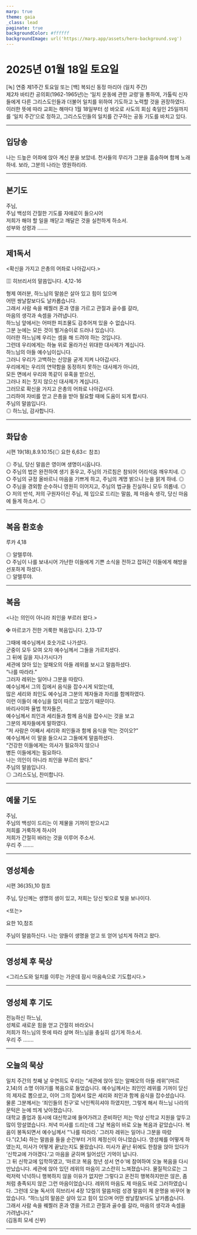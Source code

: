 ```yaml
---
marp: true
theme: gaia
_class: lead
paginate: true
backgroundColor: #ffffff
backgroundImage: url('https://marp.app/assets/hero-background.svg')
---
```


# 2025년 01월 18일 토요일

[녹] 연중 제1주간 토요일 또는 [백] 복되신 동정 마리아 (일치 주간)  
제2차 바티칸 공의회(1962-1965년)는 ‘일치 운동에 관한 교령’을 통하여, 가톨릭 신자들에게 다른 그리스도인들과 더불어 일치를 위하여 기도하고 노력할 것을 권장하였다. 이러한 뜻에 따라 교회는 해마다 1월 18일부터 성 바오로 사도의 회심 축일인 25일까지를 ‘일치 주간’으로 정하고, 그리스도인들의 일치를 간구하는 공동 기도를 바치고 있다.




---

## 입당송

나는 드높은 어좌에 앉아 계신 분을 보았네. 천사들의 무리가 그분을 흠숭하며 함께 노래하네. 보라, 그분의 나라는 영원하리라.  
  


---

## 본기도

주님,  
주님 백성의 간절한 기도를 자애로이 들으시어  
저희가 해야 할 일을 깨닫고 깨달은 것을 실천하게 하소서.  
성부와 성령과 …….  
  


---

## 제1독서

<확신을 가지고 은총의 어좌로 나아갑시다.>

▥ 히브리서의 말씀입니다. 4,12-16

형제 여러분, 하느님의 말씀은 살아 있고 힘이 있으며  
어떤 쌍날칼보다도 날카롭습니다.  
그래서 사람 속을 꿰찔러 혼과 영을 가르고 관절과 골수를 갈라,  
마음의 생각과 속셈을 가려냅니다.  
하느님 앞에서는 어떠한 피조물도 감추어져 있을 수 없습니다.  
그분 눈에는 모든 것이 벌거숭이로 드러나 있습니다.  
이러한 하느님께 우리는 셈을 해 드려야 하는 것입니다.  
그런데 우리에게는 하늘 위로 올라가신 위대한 대사제가 계십니다.  
하느님의 아들 예수님이십니다.  
그러니 우리가 고백하는 신앙을 굳게 지켜 나아갑시다.  
우리에게는 우리의 연약함을 동정하지 못하는 대사제가 아니라,  
모든 면에서 우리와 똑같이 유혹을 받으신,  
그러나 죄는 짓지 않으신 대사제가 계십니다.  
그러므로 확신을 가지고 은총의 어좌로 나아갑시다.  
그리하여 자비를 얻고 은총을 받아 필요할 때에 도움이 되게 합시다.  
주님의 말씀입니다.  
◎ 하느님, 감사합니다.  
  


---

## 화답송

시편 19(18),8.9.10.15(◎ 요한 6,63ㄷ 참조)

◎ 주님, 당신 말씀은 영이며 생명이시옵니다.  
○ 주님의 법은 완전하여 생기 돋우고, 주님의 가르침은 참되어 어리석음 깨우치네. ◎  
○ 주님의 규정 올바르니 마음을 기쁘게 하고, 주님의 계명 밝으니 눈을 맑게 하네. ◎  
○ 주님을 경외함 순수하니 영원히 이어지고, 주님의 법규들 진실하니 모두 의롭네. ◎  
○ 저의 반석, 저의 구원자이신 주님, 제 입으로 드리는 말씀, 제 마음속 생각, 당신 마음에 들게 하소서. ◎  
  


---

## 복음 환호송

루카 4,18

◎ 알렐루야.  
○ 주님이 나를 보내시어 가난한 이들에게 기쁜 소식을 전하고 잡혀간 이들에게 해방을 선포하게 하셨다.  
◎ 알렐루야.  
  


---

## 복음

<나는 의인이 아니라 죄인을 부르러 왔다.>

✠ 마르코가 전한 거룩한 복음입니다. 2,13-17

그때에 예수님께서 호숫가로 나가셨다.  
군중이 모두 모여 오자 예수님께서 그들을 가르치셨다.  
그 뒤에 길을 지나가시다가  
세관에 앉아 있는 알패오의 아들 레위를 보시고 말씀하셨다.  
“나를 따라라.”  
그러자 레위는 일어나 그분을 따랐다.  
예수님께서 그의 집에서 음식을 잡수시게 되었는데,  
많은 세리와 죄인도 예수님과 그분의 제자들과 자리를 함께하였다.  
이런 이들이 예수님을 많이 따르고 있었기 때문이다.  
바리사이파 율법 학자들은,  
예수님께서 죄인과 세리들과 함께 음식을 잡수시는 것을 보고  
그분의 제자들에게 말하였다.  
“저 사람은 어째서 세리와 죄인들과 함께 음식을 먹는 것이오?”  
예수님께서 이 말을 들으시고 그들에게 말씀하셨다.  
“건강한 이들에게는 의사가 필요하지 않으나  
병든 이들에게는 필요하다.  
나는 의인이 아니라 죄인을 부르러 왔다.”  
주님의 말씀입니다.  
◎ 그리스도님, 찬미합니다.  
  


---

## 예물 기도

주님,  
주님의 백성이 드리는 이 제물을 기꺼이 받으시고  
저희를 거룩하게 하시어  
저희가 간절히 바라는 것을 이루어 주소서.  
우리 주 …….  
  


---

## 영성체송

시편 36(35),10 참조

주님, 당신께는 생명의 샘이 있고, 저희는 당신 빛으로 빛을 보나이다.  
  
<또는>  
  
요한 10,참조  
  
주님이 말씀하신다. 나는 양들이 생명을 얻고 또 얻어 넘치게 하려고 왔다.  


---

## 영성체 후 묵상

<그리스도와 일치를 이루는 가운데 잠시 마음속으로 기도합시다.>  


---

## 영성체 후 기도

전능하신 하느님,  
성체로 새로운 힘을 얻고 간절히 바라오니  
저희가 하느님의 뜻에 따라 살며 하느님을 충실히 섬기게 하소서.  
우리 주 …….  
  


---

## 오늘의 묵상

일치 주간의 첫째 날 우연히도 우리는 “세관에 앉아 있는 알패오의 아들 레위”(마르 2,14)의 소명 이야기를 복음으로 들었습니다. 예수님께서는 죄인인 레위를 기꺼이 당신의 제자로 뽑으셨고, 이어 그의 집에서 많은 세리와 죄인과 함께 음식을 잡수셨습니다. 물론 그분께서는 ‘죄인들의 친구’로 낙인찍히셔야 하였지만, 그렇게 해서 하느님 나라의 문턱은 눈에 띄게 낮아졌습니다.  
대학교 졸업과 동시에 대신학교에 들어가려고 준비하던 저는 막상 신학교 지원을 앞두고 많이 망설였습니다. 저녁 미사를 드리는데 그날 복음이 바로 오늘 복음과 같았습니다. 복음이 봉독되면서 예수님께서 “‘나를 따라라.’ 그러자 레위는 일어나 그분을 따랐다.”(2,14) 하는 말씀을 들을 순간부터 거의 제정신이 아니었습니다. 영성체를 어떻게 하였는지, 미사가 어떻게 끝났는지도 몰랐습니다. 미사가 끝난 뒤에도 한참을 앉아 있다가 ‘신학교에 가야겠다.’고 마음을 굳히며 일어섰던 기억이 납니다.  
그 뒤 신학교에 입학하였고, ‘마르코 복음 청년 성서 연수’에 참여하여 오늘 복음을 다시 만났습니다. 세관에 앉아 있던 레위의 마음이 고스란히 느껴졌습니다. 물질적으로는 그럭저럭 넉넉하니 행복하지 않을 이유가 없지만 그렇다고 온전히 행복하지만은 않은, 좀처럼 충족되지 않은 그런 마음이었습니다. 레위의 마음도 제 마음도 바로 그러하였습니다. 그런데 오늘 독서의 히브리서 4장 12절의 말씀처럼 성경 말씀이 제 운명을 바꾸어 놓았습니다. “하느님의 말씀은 살아 있고 힘이 있으며 어떤 쌍날칼보다도 날카롭습니다. 그래서 사람 속을 꿰찔러 혼과 영을 가르고 관절과 골수를 갈라, 마음의 생각과 속셈을 가려냅니다.”  
(김동희 모세 신부)  


---